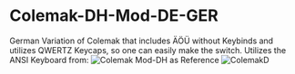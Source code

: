 # Colemak-DH-Mod-DE-GER
German Variation of Colemak that includes ÄÖÜ without Keybinds and utilizes QWERTZ Keycaps, so one can easily make the switch.
Utilizes the ANSI Keyboard from: ![Colemak Mod-DH](https://colemakmods.github.io/mod-dh/)  as Reference
![ColemakD](https://github.com/Drackrath/Colemak-DH-Mod-DE-GER/assets/52197251/361d2f1d-ae4c-4fa3-8764-0a917570e5a2)
